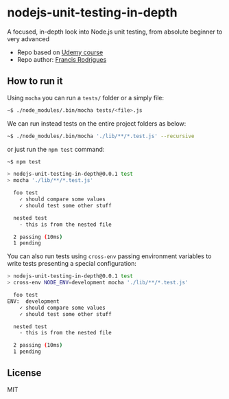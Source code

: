 # nodejs-unit-testing-in-depth

A focused, in-depth look into Node.js unit testing, from absolute beginner to very advanced

- Repo based on [Udemy course][1]
- Repo author: [Francis Rodrigues][2]

## How to run it ##

Using `mocha` you can run a `tests/` folder or a simply file:

```bash
~$ ./node_modules/.bin/mocha tests/<file>.js
```

We can run instead tests on the entire project folders as below:

```bash
~$ ./node_modules/.bin/mocha './lib/**/*.test.js' --recursive
```

or just run the `npm test` command:

```bash
~$ npm test

> nodejs-unit-testing-in-depth@0.0.1 test
> mocha './lib/**/*.test.js'

  foo test
    ✓ should compare some values
    ✓ should test some other stuff

  nested test
    - this is from the nested file

  2 passing (10ms)
  1 pending
```

You can also run tests using `cross-env` passing environment variables to write tests presenting a special configuration:

```bash
> nodejs-unit-testing-in-depth@0.0.1 test
> cross-env NODE_ENV=development mocha './lib/**/*.test.js'

  foo test
ENV:  development
    ✓ should compare some values
    ✓ should test some other stuff

  nested test
    - this is from the nested file

  2 passing (10ms)
  1 pending
  ```


## License ##

MIT

 [1]: https://www.udemy.com/nodejs-unit-testing-in-depth
 [2]: https://github.com/francisrod01
